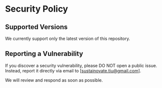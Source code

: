 # Security Policy

## Supported Versions
We currently support only the latest version of this repository.

## Reporting a Vulnerability
If you discover a security vulnerability, please DO NOT open a public issue.
Instead, report it directly via email to [sustainovate.tiu@gmail.com].

We will review and respond as soon as possible.
